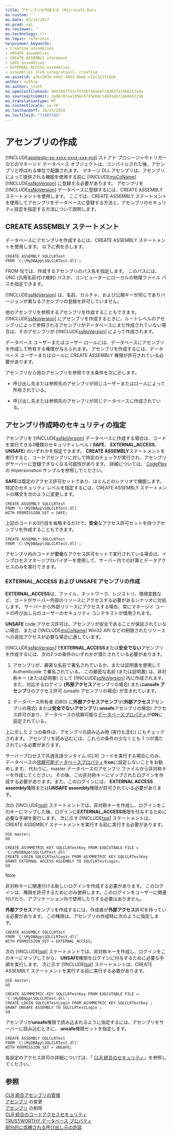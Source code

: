 ```yaml
---
title: アセンブリを作成する |Microsoft Docs
ms.custom: ''
ms.date: 03/14/2017
ms.prod: sql
ms.reviewer: ''
ms.technology: clr
ms.topic: reference
helpviewer_keywords:
- creating assemblies
- UNSAFE assemblies
- CREATE ASSEMBLY statement
- SAFE assemblies
- EXTERNAL_ACCESS assemblies
- assemblies [CLR integration], creating
ms.assetid: a2bc503d-b6b2-4963-8beb-c11c323f18e0
author: rothja
ms.author: jroth
ms.openlocfilehash: 9493567f33cf07dbfa9ae4f19d037a7db6157eda
ms.sourcegitcommit: 2a06c87aa195bc6743ebdc14b91eb71ab6b91298
ms.translationtype: MT
ms.contentlocale: ja-JP
ms.lasthandoff: 10/25/2019
ms.locfileid: "72907395"
---
```

# <a name="creating-an-assembly"></a>アセンブリの作成
[!INCLUDE[appliesto-ss-xxxx-xxxx-xxx-md](../../../includes/appliesto-ss-xxxx-xxxx-xxx-md.md)]
  ストアド プロシージャやトリガーなどのマネージド データベース オブジェクトは、コンパイルされた後、アセンブリと呼ばれる単位で配置されます。 マネージ DLL アセンブリは、アセンブリによって提供される機能を使用する前に [!INCLUDE[msCoName](../../../includes/msconame-md.md)] [!INCLUDE[ssNoVersion](../../../includes/ssnoversion-md.md)] に登録する必要があります。 アセンブリを [!INCLUDE[ssNoVersion](../../../includes/ssnoversion-md.md)] データベースに登録するには、CREATE ASSEMBLY ステートメントを使用します。 ここでは、CREATE ASSEMBLY ステートメントを使用してアセンブリをデータベースに登録する方法と、アセンブリのセキュリティ設定を指定する方法について説明します。  
  
## <a name="the-create-assembly-statement"></a>CREATE ASSEMBLY ステートメント  
 データベースにアセンブリを作成するには、CREATE ASSEMBLY ステートメントを使用します。 以下に例を示します。  
  
```  
CREATE ASSEMBLY SQLCLRTest  
FROM 'C:\MyDBApp\SQLCLRTest.dll';  
```  
  
 FROM 句では、作成するアセンブリのパス名を指定します。 このパスには、UNC (汎用名前付け規則) パスか、コンピューターにローカルの物理ファイル パスを指定できます。  
  
 [!INCLUDE[ssNoVersion](../../../includes/ssnoversion-md.md)] は、名前、カルチャ、および公開キーが同じでありバージョンが異なるアセンブリの登録を許可していません。  
  
 他のアセンブリを参照するアセンブリを作成することもできます。 [!INCLUDE[ssNoVersion](../../../includes/ssnoversion-md.md)] にアセンブリを作成するときに、ルートレベルのアセンブリによって参照されるアセンブリがデータベースにまだ作成されていない場合は、そのアセンブリが [!INCLUDE[ssNoVersion](../../../includes/ssnoversion-md.md)] によって作成されます。  
  
 データベース ユーザーまたはユーザー ロールには、データベースにアセンブリを作成して所有する権限が与えられます。 アセンブリを作成するには、データベース ユーザーまたはロールに CREATE ASSEMBLY 権限が許可されている必要があります。  
  
 アセンブリから他のアセンブリを参照できる条件を次に示します。  
  
-   呼び出し先または参照先のアセンブリが同じユーザーまたはロールによって所有されている。  
  
-   呼び出し先または参照先のアセンブリが同じデータベースに作成されている。  
  
## <a name="specifying-security-when-creating-assemblies"></a>アセンブリ作成時のセキュリティの指定  
 アセンブリを [!INCLUDE[ssNoVersion](../../../includes/ssnoversion-md.md)] データベースに作成する場合は、コードを実行できる3種類のセキュリティレベル ( **SAFE**、 **EXTERNAL_ACCESS**、 **UNSAFE**) のいずれかを指定できます。 **CREATE ASSEMBLY**ステートメントを実行すると、コードアセンブリに対して特定のチェックが実行され、アセンブリがサーバーに登録できなくなる可能性があります。 詳細については、 [CodePlex](https://msftengprodsamples.codeplex.com/)の Impersonation サンプルを参照してください。  
  
 **SAFE**は既定のアクセス許可セットであり、ほとんどのシナリオで機能します。 特定のセキュリティ レベルを指定するには、CREATE ASSEMBLY ステートメントの構文を次のように変更します。  
  
```  
CREATE ASSEMBLY SQLCLRTest  
FROM 'C:\MyDBApp\SQLCLRTest.dll'  
WITH PERMISSION_SET = SAFE;  
```  
  
 上記のコードの3行目を省略するだけで、**安全**なアクセス許可セットを持つアセンブリを作成することもできます。  
  
```  
CREATE ASSEMBLY SQLCLRTest  
FROM 'C:\MyDBApp\SQLCLRTest.dll';  
```  
  
 アセンブリ内のコードが**安全**なアクセス許可セットで実行されている場合は、インプロセスマネージプロバイダーを使用して、サーバー内での計算とデータアクセスのみを実行できます。  
  
### <a name="creating-external_access-and-unsafe-assemblies"></a>EXTERNAL_ACCESS および UNSAFE アセンブリの作成  
 **EXTERNAL_ACCESS**は、ファイル、ネットワーク、レジストリ、環境変数など、コードがサーバー外部のリソースにアクセスする必要があるシナリオに対処します。 サーバーから外部リソースにアクセスする場合、常にマネージド コードの呼び出し元のユーザーのセキュリティ コンテキストが借用されます。  
  
 **UNSAFE** code アクセス許可は、アセンブリが安全であることが保証されていない場合、または [!INCLUDE[msCoName](../../../includes/msconame-md.md)] Win32 API などの制限されたリソースへの追加アクセスが必要な場合に適しています。  
  
 [!INCLUDE[ssNoVersion](../../../includes/ssnoversion-md.md)]で**EXTERNAL_ACCESS**または**安全でない**アセンブリを作成するには、次の2つの条件のいずれかが満たされている必要があります。  
  
1.  アセンブリが、厳密な名前で署名されているか、または証明書を使用して Authenticode で署名されている。 この厳密な名前 (または証明書) は、非対称キー (または証明書) として [!INCLUDE[ssNoVersion](../../../includes/ssnoversion-md.md)] 内に作成されます。また、対応するログイン **(外部アクセス**アセンブリの場合) または**unsafe アセンブリ**のアクセス許可 (unsafe アセンブリの場合) が含まれています。  
  
2.  データベース所有者 (DBO) に**外部アクセスアセンブリ**(**外部アクセス**アセンブリの場合) または**安全でないアセンブリ**( **unsafe**アセンブリの場合) アクセス許可があり、データベースの信頼可能な[データベースプロパティ](../../../relational-databases/security/trustworthy-database-property.md)が**ON**に設定されている。  

 上に示した 2 つの条件は、アセンブリの読み込み時 (実行も含む) にもチェックされます。 アセンブリを読み込むには、これらの条件の少なくとも 1 つが満たされている必要があります。  
  
 サーバープロセスで共通言語ランタイム (CLR) コードを実行する場合にのみ、データベースの[信頼可能データベースプロパティ](../../../relational-databases/security/trustworthy-database-property.md)を**on**に設定しないことをお勧めします。 代わりに、master データベースのアセンブリ ファイルから非対称キーを作成してください。 その後、この非対称キーにマップされたログインを作成する必要があります。また、このログインには、 **EXTERNAL ACCESS assembly**権限または**UNSAFE assembly**権限が許可されている必要があります。  
  
 次の [!INCLUDE[tsql](../../../includes/tsql-md.md)] ステートメントでは、非対称キーを作成し、ログインをこのキーにマップした後、ログインに**EXTERNAL_ACCESS**権限を付与するために必要な手順を実行します。 次に示す [!INCLUDE[tsql](../../../includes/tsql-md.md)] ステートメントは、CREATE ASSEMBLY ステートメントを実行する前に実行する必要があります。  
  
```  
USE master;   
GO    
  
CREATE ASYMMETRIC KEY SQLCLRTestKey FROM EXECUTABLE FILE = 'C:\MyDBApp\SQLCLRTest.dll'     
CREATE LOGIN SQLCLRTestLogin FROM ASYMMETRIC KEY SQLCLRTestKey     
GRANT EXTERNAL ACCESS ASSEMBLY TO SQLCLRTestLogin;   
GO   
```  
  
> [!NOTE]  
>  非対称キーに関連付ける新しいログインを作成する必要があります。 このログインは、権限を許可するためにのみ使用します。このログインをユーザーに関連付けたり、アプリケーション内で使用したりする必要はありません。  
  
 **外部アクセス**アセンブリを作成するには、作成者が**外部アクセス**許可を持っている必要があります。 この権限は、アセンブリの作成時に次のように指定します。  
  
```  
CREATE ASSEMBLY SQLCLRTest  
FROM 'C:\MyDBApp\SQLCLRTest.dll'  
WITH PERMISSION_SET = EXTERNAL_ACCESS;  
```  
  
 次の [!INCLUDE[tsql](../../../includes/tsql-md.md)] ステートメントでは、非対称キーを作成し、ログインをこのキーにマップしてから、 **UNSAFE**権限をログインに付与するために必要な手順を実行します。 次に示す [!INCLUDE[tsql](../../../includes/tsql-md.md)] ステートメントは、CREATE ASSEMBLY ステートメントを実行する前に実行する必要があります。  
  
```  
USE master;   
GO    
  
CREATE ASYMMETRIC KEY SQLCLRTestKey FROM EXECUTABLE FILE = 'C:\MyDBApp\SQLCLRTest.dll';     
CREATE LOGIN SQLCLRTestLogin FROM ASYMMETRIC KEY SQLCLRTestKey ;    
GRANT UNSAFE ASSEMBLY TO SQLCLRTestLogin ;  
GO  
```  
  
 アセンブリが**unsafe**権限で読み込まれるように指定するには、アセンブリをサーバーに読み込むときに、 **unsafe**権限セットを指定します。  
  
```  
CREATE ASSEMBLY SQLCLRTest  
FROM 'C:\MyDBApp\SQLCLRTest.dll'  
WITH PERMISSION_SET = UNSAFE;  
```  
  
 各設定のアクセス許可の詳細については、「 [CLR 統合のセキュリティ](../../../relational-databases/clr-integration/security/clr-integration-security.md)」を参照してください。  
  
## <a name="see-also"></a>参照  
 [CLR 統合アセンブリの管理](../../../relational-databases/clr-integration/assemblies/managing-clr-integration-assemblies.md)   
 [アセンブリ](../../../relational-databases/clr-integration/assemblies/altering-an-assembly.md)  の変更  
 [アセンブリ](../../../relational-databases/clr-integration/assemblies/dropping-an-assembly.md)  の削除  
 [CLR 統合のコードアクセスセキュリティ](../../../relational-databases/clr-integration/security/clr-integration-code-access-security.md)   
 [TRUSTWORTHY データベース プロパティ](../../../relational-databases/security/trustworthy-database-property.md)   
 [部分的に信頼される呼び出し元の許容](https://msdn.microsoft.com/library/20b0248f-36da-4fc3-97d2-3789fcf6e084)  
  
  
